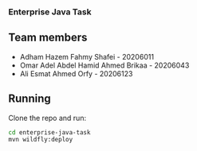 ### Enterprise Java Task

## Team members

-   Adham Hazem Fahmy Shafei - 20206011
-   Omar Adel Abdel Hamid Ahmed Brikaa - 20206043
-   Ali Esmat Ahmed Orfy - 20206123

## Running

Clone the repo and run:

```bash
cd enterprise-java-task
mvn wildfly:deploy
```
